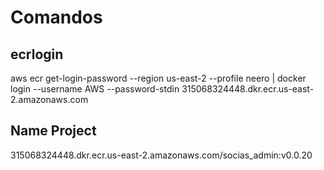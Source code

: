 # Comandos 

## ecrlogin
aws ecr get-login-password --region us-east-2 --profile neero | docker login --username AWS --password-stdin 315068324448.dkr.ecr.us-east-2.amazonaws.com

## Name Project 
315068324448.dkr.ecr.us-east-2.amazonaws.com/socias_admin:v0.0.20